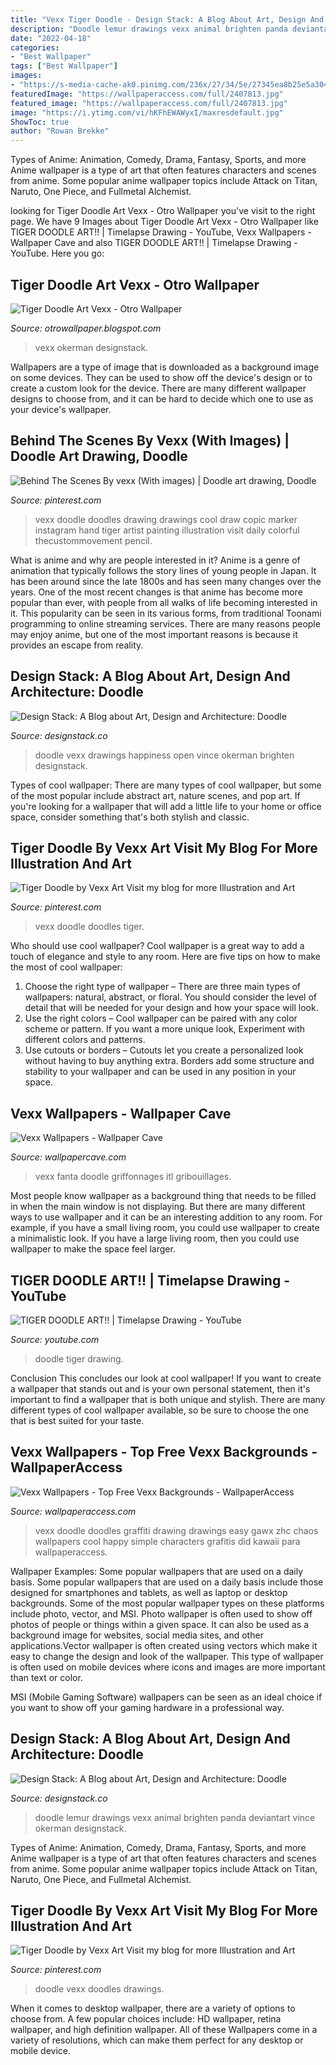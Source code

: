 ```yaml
---
title: "Vexx Tiger Doodle - Design Stack: A Blog About Art, Design And Architecture: Doodle"
description: "Doodle lemur drawings vexx animal brighten panda deviantart vince okerman designstack"
date: "2022-04-18"
categories:
- "Best Wallpaper"
tags: ["Best Wallpaper"]
images:
- "https://s-media-cache-ak0.pinimg.com/236x/27/34/5e/27345ea8b25e5a3046ec158861018d45.jpg"
featuredImage: "https://wallpaperaccess.com/full/2407813.jpg"
featured_image: "https://wallpaperaccess.com/full/2407813.jpg"
image: "https://i.ytimg.com/vi/hKFhEWAWyxI/maxresdefault.jpg"
ShowToc: true
author: "Rowan Brekke"
---
```



Types of Anime: Animation, Comedy, Drama, Fantasy, Sports, and more
Anime wallpaper is a type of art that often features characters and scenes from anime. Some popular anime wallpaper topics include Attack on Titan, Naruto, One Piece, and Fullmetal Alchemist.

	

		
looking for Tiger Doodle Art Vexx - Otro Wallpaper you've visit to the right page. We have 9 Images about Tiger Doodle Art Vexx - Otro Wallpaper like TIGER DOODLE ART!! | Timelapse Drawing - YouTube, Vexx Wallpapers - Wallpaper Cave and also TIGER DOODLE ART!! | Timelapse Drawing - YouTube. Here you go:
		
    
## Tiger Doodle Art Vexx - Otro Wallpaper

<img loading=lazy src="https://3.bp.blogspot.com/-aXNz9ktijJc/W2cwyc2aH6I/AAAAAAABiVE/Il613_zctzQZhNfuardEtibdmYv6fCL3gCKgBGAs/w1200-h630-p-k-no-nu/00-Vince-Okerman-aka-Vexx-11-Doodle-Drawings-and-1-Painting-www-designstack-co.jpg" onerror="this.onerror=null;this.src='https://tse3.mm.bing.net/th?id=OIP.4wDiM-KP2NNdyakd0dZeJAHaD4&amp;pid=15.1';" alt="Tiger Doodle Art Vexx - Otro Wallpaper">

_Source: otrowallpaper.blogspot.com_

>vexx okerman designstack. 

	

Wallpapers are a type of image that is downloaded as a background image on some devices. They can be used to show off the device's design or to create a custom look for the device. There are many different wallpaper designs to choose from, and it can be hard to decide which one to use as your device's wallpaper.

    
## Behind The Scenes By Vexx (With Images) | Doodle Art Drawing, Doodle

<img loading=lazy src="https://i.pinimg.com/originals/1b/ef/b5/1befb5267cf9335d6534528dccdd3518.jpg" onerror="this.onerror=null;this.src='https://tse4.mm.bing.net/th?id=OIP.NoQUwhNhIqitWLK-_f6KCAHaHa&amp;pid=15.1';" alt="Behind The Scenes By vexx (With images) | Doodle art drawing, Doodle">

_Source: pinterest.com_

>vexx doodle doodles drawing drawings cool draw copic marker instagram hand tiger artist painting illustration visit daily colorful thecustommovement pencil. 

	

What is anime and why are people interested in it?
Anime is a genre of animation that typically follows the story lines of young people in Japan. It has been around since the late 1800s and has seen many changes over the years. One of the most recent changes is that anime has become more popular than ever, with people from all walks of life becoming interested in it. This popularity can be seen in its various forms, from traditional Toonami programming to online streaming services. There are many reasons people may enjoy anime, but one of the most important reasons is because it provides an escape from reality.

    
## Design Stack: A Blog About Art, Design And Architecture: Doodle

<img loading=lazy src="https://2.bp.blogspot.com/-8l3M3JAX_ew/Wb6wZPUdMhI/AAAAAAABIaA/rYCy7GKViSQ4yDm2V5aP5hAPxjAAo85lgCKgBGAs/s1600/11-Open-Happiness-Vince-Okerman-vexx-Doodle-Drawings-that-Brightenup-your-Day-www-designstack-co.jpg" onerror="this.onerror=null;this.src='https://tse3.mm.bing.net/th?id=OIP.aSp3J2HEACA2YkrPx-wSMAHaHa&amp;pid=15.1';" alt="Design Stack: A Blog about Art, Design and Architecture: Doodle">

_Source: designstack.co_

>doodle vexx drawings happiness open vince okerman brighten designstack. 

	

Types of cool wallpaper:
There are many types of cool wallpaper, but some of the most popular include abstract art, nature scenes, and pop art. If you're looking for a wallpaper that will add a little life to your home or office space, consider something that's both stylish and classic.

    
## Tiger Doodle By Vexx Art Visit My Blog For More Illustration And Art

<img loading=lazy src="https://s-media-cache-ak0.pinimg.com/236x/27/34/5e/27345ea8b25e5a3046ec158861018d45.jpg" onerror="this.onerror=null;this.src='https://tse4.mm.bing.net/th?id=OIP.ImODiAr9wkzuYamAQUpCPAAAAA&amp;pid=15.1';" alt="Tiger Doodle by Vexx Art Visit my blog for more Illustration and Art">

_Source: pinterest.com_

>vexx doodle doodles tiger. 

	

Who should use cool wallpaper?
Cool wallpaper is a great way to add a touch of elegance and style to any room. Here are five tips on how to make the most of cool wallpaper: 
1) Choose the right type of wallpaper – There are three main types of wallpapers: natural, abstract, or floral. You should consider the level of detail that will be needed for your design and how your space will look. 
2) Use the right colors – Cool wallpaper can be paired with any color scheme or pattern. If you want a more unique look, Experiment with different colors and patterns. 
3) Use cutouts or borders – Cutouts let you create a personalized look without having to buy anything extra. Borders add some structure and stability to your wallpaper and can be used in any position in your space.

    
## Vexx Wallpapers - Wallpaper Cave

<img loading=lazy src="https://wallpapercave.com/wp/wp5172991.jpg" onerror="this.onerror=null;this.src='https://tse2.mm.bing.net/th?id=OIP.m7bnA3GBmMyZV-vc30cJEgHaEK&amp;pid=15.1';" alt="Vexx Wallpapers - Wallpaper Cave">

_Source: wallpapercave.com_

>vexx fanta doodle griffonnages itl gribouillages. 

	

Most people know wallpaper as a background thing that needs to be filled in when the main window is not displaying. But there are many different ways to use wallpaper and it can be an interesting addition to any room. For example, if you have a small living room, you could use wallpaper to create a minimalistic look. If you have a large living room, then you could use wallpaper to make the space feel larger.

    
## TIGER DOODLE ART!! | Timelapse Drawing - YouTube

<img loading=lazy src="https://i.ytimg.com/vi/hKFhEWAWyxI/maxresdefault.jpg" onerror="this.onerror=null;this.src='https://tse1.mm.bing.net/th?id=OIP.zeIIvrl-4udQj8hD3iPxwAHaEK&amp;pid=15.1';" alt="TIGER DOODLE ART!! | Timelapse Drawing - YouTube">

_Source: youtube.com_

>doodle tiger drawing. 

	

Conclusion
This concludes our look at cool wallpaper! If you want to create a wallpaper that stands out and is your own personal statement, then it's important to find a wallpaper that is both unique and stylish. There are many different types of cool wallpaper available, so be sure to choose the one that is best suited for your taste.

    
## Vexx Wallpapers - Top Free Vexx Backgrounds - WallpaperAccess

<img loading=lazy src="https://wallpaperaccess.com/full/2407813.jpg" onerror="this.onerror=null;this.src='https://tse4.mm.bing.net/th?id=OIP.JtGEqNCLgXu9xfeMTLB4HwHaKe&amp;pid=15.1';" alt="Vexx Wallpapers - Top Free Vexx Backgrounds - WallpaperAccess">

_Source: wallpaperaccess.com_

>vexx doodle doodles graffiti drawing drawings easy gawx zhc chaos wallpapers cool happy simple characters grafitis did kawaii para wallpaperaccess. 

	

Wallpaper Examples: Some popular wallpapers that are used on a daily basis.
Some popular wallpapers that are used on a daily basis include those designed for smartphones and tablets, as well as laptop or desktop backgrounds. Some of the most popular wallpaper types on these platforms include photo, vector, and MSI. 
Photo wallpaper is often used to show off photos of people or things within a given space. It can also be used as a background image for websites, social media sites, and other applications.Vector wallpaper is often created using vectors which make it easy to change the design and look of the wallpaper. This type of wallpaper is often used on mobile devices where icons and images are more important than text or color. 

MSI (Mobile Gaming Software) wallpapers can be seen as an ideal choice if you want to show off your gaming hardware in a professional way.

    
## Design Stack: A Blog About Art, Design And Architecture: Doodle

<img loading=lazy src="https://4.bp.blogspot.com/-9E5BRZqb_mM/Wb6wZOPcsCI/AAAAAAABIaA/mqSaIR_dxaULx9dL_vWl-hTIckCol8FLwCKgBGAs/s1600/05-Lemur-Doodle-Art-Vince-Okerman-vexx-Doodle-Drawings-that-Brightenup-your-Day-www-designstack-co.jpg" onerror="this.onerror=null;this.src='https://tse3.mm.bing.net/th?id=OIP.3TR9-OXfeS30ivo_-F3v2QHaIy&amp;pid=15.1';" alt="Design Stack: A Blog about Art, Design and Architecture: Doodle">

_Source: designstack.co_

>doodle lemur drawings vexx animal brighten panda deviantart vince okerman designstack. 

	

Types of Anime: Animation, Comedy, Drama, Fantasy, Sports, and more
Anime wallpaper is a type of art that often features characters and scenes from anime. Some popular anime wallpaper topics include Attack on Titan, Naruto, One Piece, and Fullmetal Alchemist.

    
## Tiger Doodle By Vexx Art Visit My Blog For More Illustration And Art

<img loading=lazy src="https://s-media-cache-ak0.pinimg.com/236x/93/21/c8/9321c859760efb24e927ea5572932100.jpg" onerror="this.onerror=null;this.src='https://tse4.mm.bing.net/th?id=OIP.f8ghTL5zheinL7TGBm06DwHaHN&amp;pid=15.1';" alt="Tiger Doodle by Vexx Art Visit my blog for more Illustration and Art">

_Source: pinterest.com_

>doodle vexx doodles drawings. 

	

When it comes to desktop wallpaper, there are a variety of options to choose from. A few popular choices include: HD wallpaper, retina wallpaper, and high definition wallpaper. All of these Wallpapers come in a variety of resolutions, which can make them perfect for any desktop or mobile device. 

